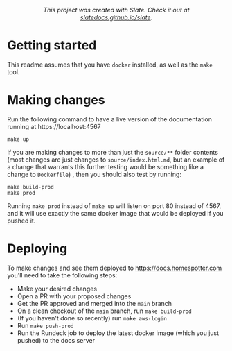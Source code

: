 <p align="center"><em>This project was created with Slate. Check it out at <a href="https://slatedocs.github.io/slate">slatedocs.github.io/slate</a>.</em></p>

Getting started
=========================

This readme assumes that you have `docker` installed, as well as the `make` tool.


Making changes
=========================
Run the following command to have a live version of the documentation running at https://localhost:4567

    make up

If you are making changes to more than just the `source/**` folder contents (most changes are just changes to `source/index.html.md`, but an example of a change that warrants this further testing would be something like a change to `Dockerfile`) , then you should also test by running:

    make build-prod
    make prod

Running `make prod` instead of `make up` will listen on port 80 instead of 4567, and it will use exactly the same docker image that would be deployed if you pushed it.

Deploying
=========================

To make changes and see them deployed to https://docs.homespotter.com you'll need to take the following steps:

* Make your desired changes
* Open a PR with your proposed changes
* Get the PR approved and merged into the `main` branch
* On a clean checkout of the `main` branch, run `make build-prod`
* (If you haven't done so recently) run `make aws-login`
* Run `make push-prod`
* Run the Rundeck job to deploy the latest docker image (which you just pushed) to the docs server

